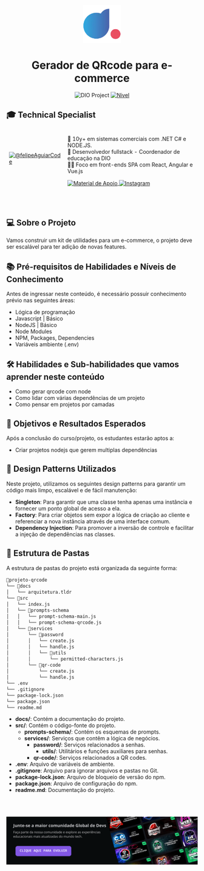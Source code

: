 <!--START_SECTION:header-->
<div align="center">
  <p align="center">
    <img 
      alt="DIO Education" 
      src="https://raw.githubusercontent.com/digitalinnovationone/template-github-trilha/main/.github/assets/logo.webp" 
      width="100px" 
    />
    <h1>Gerador de QRcode para e-commerce</h1>
  </p>
</div>
<!--END_SECTION:header-->

<p align="center">
  <img src="https://img.shields.io/static/v1?label=DIO&message=Education&color=E94D5F&labelColor=202024" alt="DIO Project" />
  <a href="NIVEL"><img  src="https://img.shields.io/static/v1?label=Nivel&message=Basico&color=E94D5F&labelColor=202024" alt="Nivel"></a>

</p>

<!--  -->
<table align="center">
<thead>
<h2>🎓 Technical Specialist</h2>
  <tr>
    <td>        
        <a href="https://github.com/felipeAguiarCode">
        <img src="https://avatars0.githubusercontent.com/u/37452836?v=3&s=115" alt="@felipeAguiarCode"><br>
      </a>
    </td>
    <td colspan="3">
    <p>🎉 10y+ em sistemas comerciais com .NET C# e NODE.JS.
      <br/>
     🌟 Desenvolvedor fullstack - Coordenador de educação na DIO
      <br/>
    👨‍💻 Foco em front-ends SPA com React, Angular e Vue.js
    </p>
      <a 
      href="https://www.linkedin.com/in/felipe-me/" 
      align="center">
           <img 
            align="center" 
            alt="Material de Apoio" 
            src="https://img.shields.io/badge/LinkedIn-0077B5?style=for-the-badge&logo=linkedin&logoColor=white"
            >
        </a>
        <a href="https://www.instagram.com/felipeaguiar.exe/" target="_blank">
            <img 
              align="center" 
              alt="Instagram" 
              src="https://img.shields.io/badge/Instagram-E4405F?style=for-the-badge&logo=instagram&logoColor=white"
            >
        </a>
    </td>
  </tr>
</thead>
</table>
<!--  -->

<br/>
<br/>

## 💻 Sobre o Projeto

Vamos construir um kit de utilidades para um e-commerce, o projeto deve ser escalável para ter adição de novas features.

## 📚 Pré-requisitos de Habilidades e Níveis de Conhecimento

Antes de ingressar neste conteúdo, é necessário possuir conhecimento prévio nas seguintes áreas:

- Lógica de programação
- Javascript | Básico
- NodeJS | Básico
- Node Modules
- NPM, Packages, Dependencies
- Variáveis ambiente (.env)

## 🛠️ Habilidades e Sub-habilidades que vamos aprender neste conteúdo

- Como gerar qrcode com node
- Como lidar com várias dependências de um projeto
- Como pensar em projetos por camadas

## 🎯 Objetivos e Resultados Esperados

Após a conclusão do curso/projeto, os estudantes estarão aptos a:

- Criar projetos nodejs que gerem multiplas dependências

## 📐 Design Patterns Utilizados

Neste projeto, utilizamos os seguintes design patterns para garantir um código mais limpo, escalável e de fácil manutenção:

- **Singleton**: Para garantir que uma classe tenha apenas uma instância e fornecer um ponto global de acesso a ela.
- **Factory**: Para criar objetos sem expor a lógica de criação ao cliente e referenciar a nova instância através de uma interface comum.
- **Dependency Injection**: Para promover a inversão de controle e facilitar a injeção de dependências nas classes.

## 📂 Estrutura de Pastas

A estrutura de pastas do projeto está organizada da seguinte forma:

```
📁projeto-qrcode
└── 📁docs
│   └── arquitetura.tldr
└── 📁src
│   └── index.js
│   └── 📁prompts-schema
│   │   └── prompt-schema-main.js
│   │   └── prompt-schema-qrcode.js
│   └── 📁services
│       └── 📁password
│       │   └── create.js
│       │   └── handle.js
│       │   └── 📁utils
│       │       └── permitted-characters.js
│       └── 📁qr-code
│           └── create.js
│           └── handle.js
└── .env
└── .gitignore
└── package-lock.json
└── package.json
└── readme.md

```

- **docs/**: Contém a documentação do projeto.
- **src/**: Contém o código-fonte do projeto.
  - **prompts-schema/**: Contém os esquemas de prompts.
  - **services/**: Serviços que contêm a lógica de negócios.
    - **password/**: Serviços relacionados a senhas.
      - **utils/**: Utilitários e funções auxiliares para senhas.
    - **qr-code/**: Serviços relacionados a QR codes.
- **.env**: Arquivo de variáveis de ambiente.
- **.gitignore**: Arquivo para ignorar arquivos e pastas no Git.
- **package-lock.json**: Arquivo de bloqueio de versão do npm.
- **package.json**: Arquivo de configuração do npm.
- **readme.md**: Documentação do projeto.

<!--START_SECTION:footer-->

<br />
<br />

<p align="center">
  <a href="https://www.dio.me/" target="_blank">
    <img align="center" src="https://raw.githubusercontent.com/digitalinnovationone/template-github-trilha/main/.github/assets/footer.png" alt="banner"/>
  </a>
</p>
